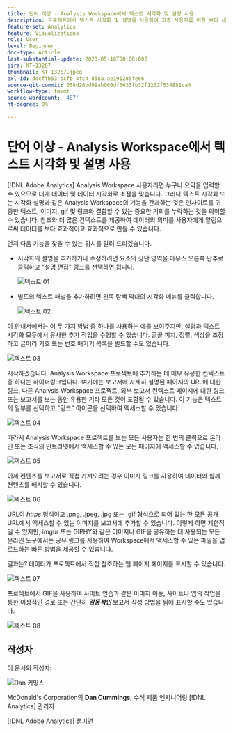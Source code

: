 ```yaml
---
title: 단어 이상 - Analysis Workspace에서 텍스트 시각화 및 설명 사용
description: 프로젝트에서 텍스트 시각화 및 설명을 사용하여 최종 사용자를 위한 보다 세련된 Analysis Workspace을 만드는 방법에 대해 알아봅니다.
feature-set: Analytics
feature: Visualizations
role: User
level: Beginner
doc-type: Article
last-substantial-update: 2023-05-16T00:00:00Z
jira: KT-13267
thumbnail: KT-13267.jpeg
exl-id: ddcffb53-bcfb-4fc4-858a-ae191285fe66
source-git-commit: 058d26bd99ab060df3633fb32f1232f534881ca4
workflow-type: tm+mt
source-wordcount: '487'
ht-degree: 0%

---
```


# 단어 이상 - Analysis Workspace에서 텍스트 시각화 및 설명 사용

[!DNL Adobe Analytics] Analysis Workspace 사용자라면 누구나 요약을 입력할 수 있으므로 대개 데이터 및 데이터 시각화로 초점을 맞춥니다. 그러나 텍스트 시각화 또는 시각화 설명과 같은 Analysis Workspace의 기능을 간과하는 것은 인사이트를 귀중한 텍스트, 이미지, gif 및 링크와 결합할 수 있는 중요한 기회를 누락하는 것을 의미할 수 있습니다. 참조와 더 많은 컨텍스트를 제공하여 데이터의 의미를 사용자에게 알림으로써 데이터를 보다 효과적이고 효과적으로 만들 수 있습니다.

먼저 다음 기능을 찾을 수 있는 위치를 알려 드리겠습니다.

- 시각화의 설명을 추가하거나 수정하려면 요소의 상단 영역을 마우스 오른쪽 단추로 클릭하고 &quot;설명 편집&quot; 링크를 선택하면 됩니다.

  ![텍스트 01](assets/t01.png)


- 별도의 텍스트 패널을 추가하려면 왼쪽 탐색 막대의 시각화 메뉴를 클릭합니다.

  ![텍스트 02](assets/t02.png)

이 안내서에서는 이 두 가지 방법 중 하나를 사용하는 예를 보여주지만, 설명과 텍스트 시각화 모두에서 유사한 추가 작업을 수행할 수 있습니다. 글꼴 피치, 정렬, 색상을 조정하고 글머리 기호 또는 번호 매기기 목록을 빌드할 수도 있습니다.

![텍스트 03](assets/t03.png)

시작하겠습니다. Analysis Workspace 프로젝트에 추가하는 데 매우 유용한 컨텍스트 중 하나는 하이퍼링크입니다. 여기에는 보고서에 자세히 설명된 페이지의 URL에 대한 링크, 다른 Analysis Workspace 프로젝트, 외부 보고서 컨텍스트 페이지에 대한 링크 또는 보고서를 보는 동안 유용한 기타 모든 것이 포함될 수 있습니다. 이 기능은 텍스트의 일부를 선택하고 &quot;링크&quot; 아이콘을 선택하여 액세스할 수 있습니다.

![텍스트 04](assets/t04.png)

따라서 Analysis Workspace 프로젝트를 보는 모든 사용자는 한 번의 클릭으로 온라인 또는 조직의 인트라넷에서 액세스할 수 있는 모든 페이지에 액세스할 수 있습니다.

![텍스트 05](assets/t05.png)

이제 컨텐츠를 보고서로 직접 가져오려는 경우 이미지 링크를 사용하여 데이터와 함께 컨텐츠를 배치할 수 있습니다.

![텍스트 06](assets/t06.png)

URL이 *https* 형식이고 .png, .jpeg, .jpg 또는 .gif 형식으로 되어 있는 한 모든 공개 URL에서 액세스할 수 있는 이미지를 보고서에 추가할 수 있습니다. 이렇게 하면 제한적일 수 있지만, imgur 또는 GIPHY와 같은 이미지나 GIF을 공유하는 데 사용되는 모든 온라인 도구에서는 공유 링크를 사용하여 Workspace에서 액세스할 수 있는 파일을 업로드하는 빠른 방법을 제공할 수 있습니다.

결과는? 데이터가 프로젝트에서 직접 참조하는 웹 페이지 페이지를 표시할 수 있습니다.

![텍스트 07](assets/t07.png)

프로젝트에서 GIF을 사용하여 사이트 연습과 같은 이미지 이동, 사이트나 앱의 작업을 통한 이상적인 경로 또는 간단히 ***감동적인*** 보고서 작성 방법을 팀에 표시할 수도 있습니다.

![텍스트 08](assets/t08.png)

## 작성자

이 문서의 작성자:

![Dan 커밍스](assets/text09.png)

McDonald&#39;s Corporation의 **Dan Cummings**, 수석 제품 엔지니어링 [!DNL Analytics] 관리자

[!DNL Adobe Analytics] 챔피언
